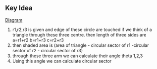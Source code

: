 ## Key Idea
<a href="https://github.com/Abdur-Rahim-sheikh/Light-oj-code-hint/blob/master/Begineer/1331%20-%20Agent%20J/pic.jpg"> Diagram</a>
1) r1,r2,r3 is given and edge of these circle are touched 
if we think of a triangle through these three centre. 
then length of three sides are
a=r1+r2
b=r1+r3
c=r2+r3
2) then shaded area is (area of triangle - circular sector of r1 -circular sector of r2 - circular sector of r3)
3) through these three arm we can calculate their angle theta 1,2,3
4) Using this angle we can calculate circular sector
